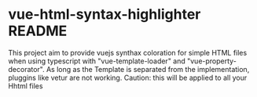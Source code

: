 # vue-html-syntax-highlighter README

This project aim to provide vuejs synthax coloration for simple HTML files when using typescript with "vue-template-loader" and "vue-property-decorator". As long as the Template is separated from the implementation, pluggins like vetur are not working.
Caution: this will be applied to all your Hhtml files 